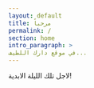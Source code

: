 ```yaml
---
layout: default
title: مرحباً
permalink: /
section: home
intro_paragraph: >
في موقع دارك اللطيف...
---
```



لاجل تلك الليلة الابدية!
